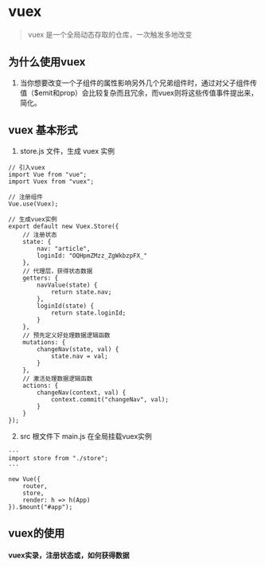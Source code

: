 # vuex
> vuex 是一个全局动态存取的仓库，一次触发多地改变

## 为什么使用vuex
1. 当你想要改变一个子组件的属性影响另外几个兄弟组件时，通过对父子组件传值（$emit和prop）会比较复杂而且冗余，而vuex则将这些传值事件提出来，简化。

## vuex 基本形式
1. store.js 文件，生成 vuex 实例

```
// 引入vuex
import Vue from "vue";
import Vuex from "vuex";

// 注册组件
Vue.use(Vuex);

// 生成vuex实例
export default new Vuex.Store({
    // 注册状态
    state: {
        nav: "article",
        loginId: "OQHpmZMzz_ZgWkbzpFX_"
    },
    // 代理层，获得状态数据
    getters: {
        navValue(state) {
            return state.nav;
        },
        loginId(state) {
            return state.loginId;
        }
    },
    // 预先定义好处理数据逻辑函数
    mutations: {
        changeNav(state, val) {
            state.nav = val;
        }
    },
    // 激活处理数据逻辑函数
    actions: {
        changeNav(context, val) {
            context.commit("changeNav", val);
        }
    }
});
```

2. src 根文件下 main.js 在全局挂载vuex实例

```
···
import store from "./store";
···

new Vue({
    router,
    store,
    render: h => h(App)
}).$mount("#app");

```

## vuex的使用
#### vuex实录，注册状态或，如何获得数据
